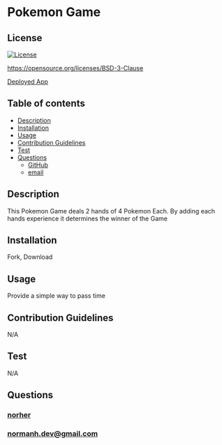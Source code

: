# Pokemon Game

## License

[![License](https://img.shields.io/badge/License-BSD_3--Clause-blue.svg)](https://opensource.org/licenses/BSD-3-Clause)

https://opensource.org/licenses/BSD-3-Clause

[Deployed App](https://norher.github.io/react-pokemon-game/)

## Table of contents

- [Description](#description)
- [Installation](#installation)
- [Usage](#usage)
- [Contribution Guidelines](#contribution-guidelines)
- [Test](#test)
- [Questions](#questions)
  - [GitHub](#github)
  - [email](#email)

## Description

This Pokemon Game deals 2 hands of 4 Pokemon Each. By adding each hands experience it determines the winner of the Game

## Installation

Fork, Download

## Usage

Provide a simple way to pass time

## Contribution Guidelines

N/A

## Test

N/A

## Questions

### [norher](https://github.com/norher)

### normanh.dev@gmail.com
